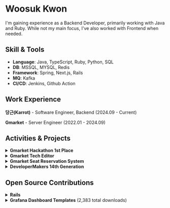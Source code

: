 # Woosuk Kwon

I'm gaining experience as a Backend Developer, primarily working with Java and Ruby. While not my main focus, I've also worked with Frontend when needed.

## Skill & Tools

- **Language**: Java, TypeScript, Ruby, Python, SQL
- **DB**: MSSQL, MYSQL, Redis
- **Framework**: Spring, Next.js, Rails
- **MQ**: Kafka
- **CI/CD**: Jenkins, Github Action

## Work Experience

**당근(Karrot)** - Software Engineer, Backend (2024.09 - Current)

**Gmarket** - Server Engineer (2022.01 - 2024.09)

## Activities & Projects

<details>
<summary><strong>Gmarket Hackathon 1st Place</strong></summary>

- Developed a Slack App for matching employees for meals and coffee
- Press Coverage: [Gmarket Hackathon 1st Place G-Restaurant "Joined for the event hoodie, ended up winning"](https://www.etnews.com/20221227000212)
</details>

<details>
<summary><strong>Gmarket Tech Editor</strong></summary>

- [How Should Objects Be Identified and Implemented?](https://dev.gmarket.com/36)
- [Where and How Should Authentication/Authorization Be Implemented?](https://dev.gmarket.com/45)
</details>

<details>
<summary><strong>Gmarket Seat Reservation System</strong></summary>

- Started as a toy project, used company-wide for 1 year
</details>

<details>
<summary><strong>DeveloperMakers 14th Generation</strong></summary>

- Home server setup and admin development
</details>

## Open Source Contributions

<details>
<summary><strong>Rails</strong></summary>

- [Add support for HTTP Cache-Control request directives](https://github.com/rails/rails/pull/55033)
</details>

<details>
<summary><strong>Grafana Dashboard Templates</strong> (2,383 total downloads)</summary>

- [Spring Boot HTTP](https://grafana.com/grafana/dashboards/21308-http/) - 1,411 downloads
- [Spring Boot Cache](https://grafana.com/grafana/dashboards/21303-cache/) - 490 downloads  
- [Spring Boot Circuit Breaker](https://grafana.com/grafana/dashboards/21307-circuit-breaker/) - 482 downloads
</details>
